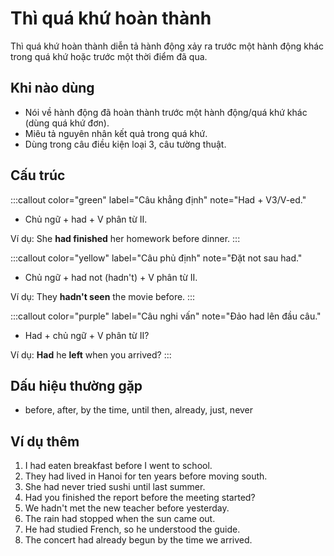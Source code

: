 # Thì quá khứ hoàn thành

Thì quá khứ hoàn thành diễn tả hành động xảy ra trước một hành động khác trong quá khứ hoặc trước một thời điểm đã qua.

## Khi nào dùng
- Nói về hành động đã hoàn thành trước một hành động/quá khứ khác (dùng quá khứ đơn).
- Miêu tả nguyên nhân kết quả trong quá khứ.
- Dùng trong câu điều kiện loại 3, câu tường thuật.

## Cấu trúc
:::callout color="green" label="Câu khẳng định" note="Had + V3/V-ed."
- Chủ ngữ + had + V phân từ II.

Ví dụ: She **had finished** her homework before dinner.
:::

:::callout color="yellow" label="Câu phủ định" note="Đặt not sau had."
- Chủ ngữ + had not (hadn't) + V phân từ II.

Ví dụ: They **hadn't seen** the movie before.
:::

:::callout color="purple" label="Câu nghi vấn" note="Đảo had lên đầu câu."
- Had + chủ ngữ + V phân từ II?

Ví dụ: **Had** he **left** when you arrived?
:::

## Dấu hiệu thường gặp
- before, after, by the time, until then, already, just, never

## Ví dụ thêm
1. I had eaten breakfast before I went to school.
2. They had lived in Hanoi for ten years before moving south.
3. She had never tried sushi until last summer.
4. Had you finished the report before the meeting started?
5. We hadn't met the new teacher before yesterday.
6. The rain had stopped when the sun came out.
7. He had studied French, so he understood the guide.
8. The concert had already begun by the time we arrived.
